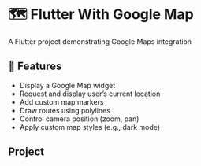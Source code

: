 # 🗺️ Flutter With Google Map

A Flutter project demonstrating Google Maps integration

## 🚀 Features

- Display a Google Map widget  
- Request and display user’s current location  
- Add custom map markers  
- Draw routes using polylines  
- Control camera position (zoom, pan)  
- Apply custom map styles (e.g., dark mode)
## Project



